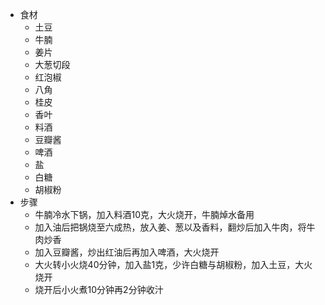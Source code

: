 - 食材
    - 土豆
    - 牛腩
    - 姜片
    - 大葱切段
    - 红泡椒
    - 八角
    - 桂皮
    - 香叶
    - 料酒
    - 豆瓣酱
    - 啤酒
    - 盐
    - 白糖
    - 胡椒粉
- 步骤
    - 牛腩冷水下锅，加入料酒10克，大火烧开，牛腩焯水备用
    - 加入油后把锅烧至六成热，放入姜、葱以及香料，翻炒后加入牛肉，将牛肉炒香
    - 加入豆瓣酱，炒出红油后再加入啤酒，大火烧开
    - 大火转小火烧40分钟，加入盐1克，少许白糖与胡椒粉，加入土豆，大火烧开
    - 烧开后小火煮10分钟再2分钟收汁